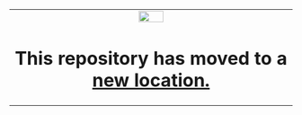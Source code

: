 ﻿<table>
 <tr width="100%">
    <td align="center"><img src="https://www.xilinx.com/content/dam/xilinx/imgs/press/media-kits/corporate/xilinx-logo.png" width="30%"/><h1>This repository has moved to a <a href="https://github.com/Xilinx/Vitis-Tutorials">new location.</a></h1>
    </td>
 </tr>
</table>
